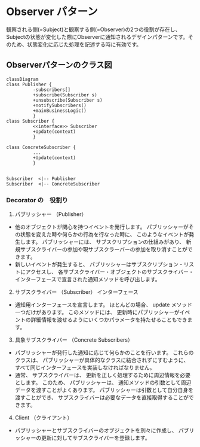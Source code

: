 # Observer パターン
観察される側(=Subject)と観察する側(=Observer)の2つの役割が存在し、Subjectの状態が変化した際にObserverに通知されるデザインパターンです。そのため、状態変化に応じた処理を記述する時に有効です。
## Observerパターンのクラス図
```mermaid
classDiagram
class Publisher {
          -subscribers[]
          +subscribe(Subscriber s)
          +unsubscribe(Subscriber s)
          +notifySubscribers()
          +mainBusinessLogic()
          }
class Subscriber {
          <<interface>> Subscriber
          +Update(context)
          }
          
class ConcreteSubscriber {
          ...
          +Update(context)
          }


Subscriber  <|-- Publisher
Subscriber  <|-- ConcreteSubscriber

```
### Decorator の　役割り
 1. パブリッシャー （Publisher）
 - 他のオブジェクトが関心を持つイベントを発行します。 パブリッシャーがその状態を変えた時や何らかの行為を行なった時に、 このようなイベントが発生します。 パブリッシャーには、 サブスクリプションの仕組みがあり、 新規サブスクライバーの参加や現サブスクラーバーの参加を取り消すことができます。
 - 新しいイベントが発生すると、 パブリッシャーはサブスクリプション・リストにアクセスし、 各サブスクライバー・オブジェクトのサブスクライバー・インターフェースで宣言された通知メソッドを呼び出します。
 2. サブスクライバー （Subscriber） インターフェース
 - 通知用インターフェースを宣言します。 ほとんどの場合、 update メソッド一つだけがあります。 このメソッドには、 更新時にパブリッシャーがイベントの詳細情報を渡せるようにいくつかパラメータを持たせることもできます。
 3. 具象サブスクライバー （Concrete Subscribers） 
 - パブリッシャーが発行した通知に応じて何らかのことを行います。 これらのクラスは、 パブリッシャーが具体的なクラスに結合されずにすむように、 すべて同じインターフェースを実装しなければなりません。
 - 通常、 サブスクライバーは、 更新を正しく処理するために周辺情報を必要とします。 このため、 パブリッシャーは、 通知メソッドの引数として周辺データを渡すことがよくあります。 パブリッシャーは引数として自分自身を渡すことができ、 サブスクライバーは必要なデータを直接取得することができます。
 4. Client （クライアント） 
 - パブリッシャーとサブスクライバーのオブジェクトを別々に作成し、 パブリッシャーの更新に対してサブスクライバーを登録します。




